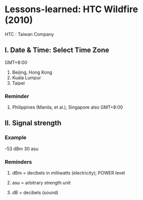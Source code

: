 # Lessons-learned: HTC Wildfire (2010)

HTC : Taiwan Company

## I. Date & Time: Select Time Zone

GMT+8:00

1) Beijing, Hong Kong
2) Kuala Lumpur
3) Taipei

### Reminder

1) Philippines (Manila, et al.), Singapore also GMT+8:00

## II. Signal strength

### Example

-53 dBm 30 asu

### Reminders

1) dBm = decibels in milliwatts (electricity); POWER level

2) asu = arbitrary strength unit

3) dB = decibels (sound)


